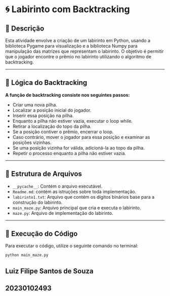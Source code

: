 # 🌀 Labirinto com Backtracking

## 📘 Descrição

Esta atividade envolve a criação de um labirinto em Python, usando a biblioteca Pygame para visualização e a biblioteca Numpy para manipulação das matrizes que representam o labirinto. O objetivo é permitir que o jogador encontre o prêmio no labirinto utilizando o algoritmo de backtracking.

---

## 🧩 Lógica do Backtracking

**A função de backtracking consiste nos seguintes passos:**

- Criar uma nova pilha.
- Localizar a posição inicial do jogador.
- Inserir essa posição na pilha.
- Enquanto a pilha não estiver vazia, executar o loop while.
- Retirar a localização do topo da pilha.
- Se a posição contiver o prêmio, encerrar o loop.
- Caso contrário, mover o jogador para essa posição e examinar as posições vizinhas.
- Se uma posição vizinha for válida, adicioná-la ao topo da pilha.
- Repetir o processo enquanto a pilha não estiver vazia.

---

## 📂 Estrutura de Arquivos

- `__pycache__`: Contém o arquivo executável.
- `Readme.md`: contém as istruções sobre toda implementação.
- `labirinto1.txt`: Arquivo que contém os dígitos binários base para a construção do labirinto.
- `main_maze.py`: Arquivo principal que cria e executa o labirinto.
- `maze.py`: Arquivo de implementação do labirinto.

---

## 🚀 Execução do Código

Para executar o código, utilize o seguinte comando no terminal:

```sh
python main_maze.py

```

## Luiz Filipe Santos de Souza
## 20230102493
